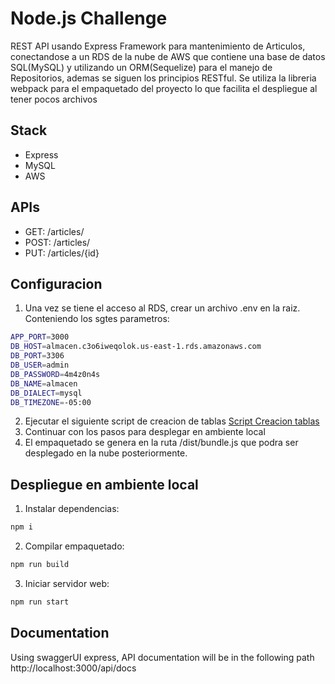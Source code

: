 # Node.js Challenge
REST API usando Express Framework para mantenimiento de Articulos, conectandose a un RDS de la nube de AWS que contiene una base de datos SQL(MySQL) y utilizando un ORM(Sequelize) para el manejo de Repositorios, ademas se siguen los principios RESTful.
Se utiliza la libreria webpack para el empaquetado del proyecto lo que facilita el despliegue al tener pocos archivos


## Stack
- Express
- MySQL
- AWS

## APIs
- GET: /articles/
- POST: /articles/
- PUT: /articles/{id}

## Configuracion
1. Una vez se tiene el acceso al RDS, crear un archivo .env en la raiz. Conteniendo los sgtes parametros:
```bash
APP_PORT=3000
DB_HOST=almacen.c3o6iweqolok.us-east-1.rds.amazonaws.com
DB_PORT=3306
DB_USER=admin
DB_PASSWORD=4m4z0n4s
DB_NAME=almacen
DB_DIALECT=mysql
DB_TIMEZONE=-05:00
```
2. Ejecutar el siguiente script de creacion de tablas [Script Creacion tablas](script.sql)
3. Continuar con los pasos para desplegar en ambiente local
4. El empaquetado se genera en la ruta /dist/bundle.js que podra ser desplegado en la nube posteriormente.


## Despliegue en ambiente local
1. Instalar dependencias:
```bash
npm i
```
2. Compilar empaquetado:
```bash
npm run build
```
3. Iniciar servidor web:
```bash
npm run start
```

## Documentation
Using swaggerUI express, API documentation will be in the following path
http://localhost:3000/api/docs
